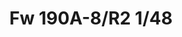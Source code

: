 ---
title: "Fw 190A-8/R2 1/48"
price: 3600 
desc: "PROFIPACK, Fw 190A-8/R2 1/48, razmera: 1/48"
img_path: "/assets/img/82145.jpg"
brand: EDUARD
available: false
special_offer: false
new: false
soon: false
cat: "Plasticne-Makete"
subcat: "PM-EDUARD"
subsubcat: ""
sifra: "82145"
---